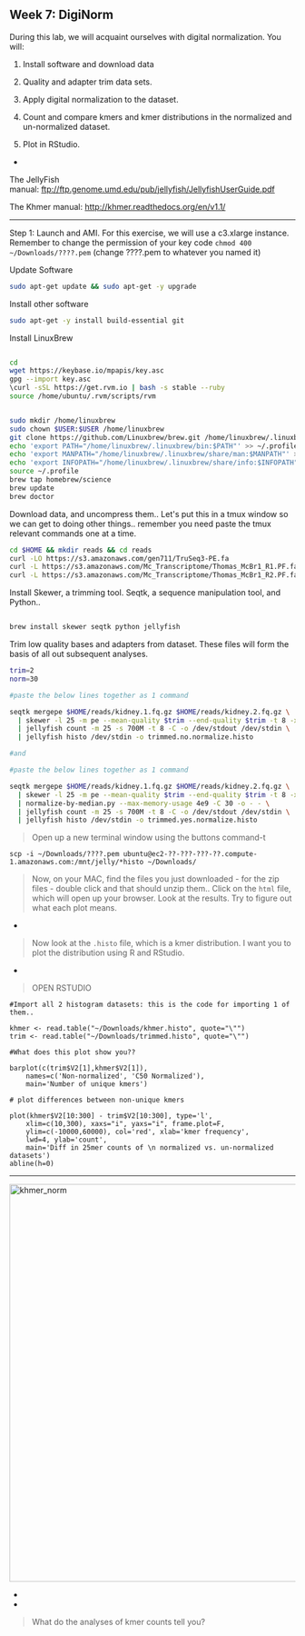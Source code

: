 Week 7: DigiNorm
--


During this lab, we will acquaint ourselves with digital normalization. You will:

1. Install software and download data

2. Quality and adapter trim data sets.

3. Apply digital normalization to the dataset.

4. Count and compare kmers and kmer distributions in the normalized and un-normalized dataset.

5. Plot in RStudio.

-

The JellyFish manual: <a href="ftp://ftp.genome.umd.edu/pub/jellyfish/JellyfishUserGuide.pdf">ftp://ftp.genome.umd.edu/pub/jellyfish/JellyfishUserGuide.pdf</a>

The Khmer manual: <a href="http://khmer.readthedocs.org/en/v1.1/">http://khmer.readthedocs.org/en/v1.1/</a>

---

Step 1: Launch and AMI. For this exercise, we will use a c3.xlarge instance. Remember to change the permission of your key code `chmod 400 ~/Downloads/????.pem` (change ????.pem to whatever you named it)

Update Software


```bash
sudo apt-get update && sudo apt-get -y upgrade
```

Install other software

```bash
sudo apt-get -y install build-essential git
```


Install LinuxBrew

```bash

cd
wget https://keybase.io/mpapis/key.asc
gpg --import key.asc
\curl -sSL https://get.rvm.io | bash -s stable --ruby
source /home/ubuntu/.rvm/scripts/rvm


sudo mkdir /home/linuxbrew
sudo chown $USER:$USER /home/linuxbrew
git clone https://github.com/Linuxbrew/brew.git /home/linuxbrew/.linuxbrew
echo 'export PATH="/home/linuxbrew/.linuxbrew/bin:$PATH"' >> ~/.profile
echo 'export MANPATH="/home/linuxbrew/.linuxbrew/share/man:$MANPATH"' >> ~/.profile
echo 'export INFOPATH="/home/linuxbrew/.linuxbrew/share/info:$INFOPATH"' >> ~/.profile
source ~/.profile
brew tap homebrew/science
brew update
brew doctor


```


Download data, and uncompress them.. Let's put this in a tmux window so we can get to doing other things.. remember you need paste the tmux relevant commands one at a time.


```bash
cd $HOME && mkdir reads && cd reads
curl -LO https://s3.amazonaws.com/gen711/TruSeq3-PE.fa
curl -L https://s3.amazonaws.com/Mc_Transcriptome/Thomas_McBr1_R1.PF.fastq.gz > kidney.1.fq.gz &
curl -L https://s3.amazonaws.com/Mc_Transcriptome/Thomas_McBr1_R2.PF.fastq.gz > kidney.2.fq.gz

```

Install Skewer, a trimming tool. Seqtk, a sequence manipulation tool, and Python..


```bash  

brew install skewer seqtk python jellyfish

```

Trim low quality bases and adapters from dataset. These files will form the basis of all out subsequent analyses.


```bash
trim=2
norm=30

#paste the below lines together as 1 command

seqtk mergepe $HOME/reads/kidney.1.fq.gz $HOME/reads/kidney.2.fq.gz \
  | skewer -l 25 -m pe --mean-quality $trim --end-quality $trim -t 8 -x $HOME/TruSeq3-PE.fa - -1 \
  | jellyfish count -m 25 -s 700M -t 8 -C -o /dev/stdout /dev/stdin \
  | jellyfish histo /dev/stdin -o trimmed.no.normalize.histo

#and

#paste the below lines together as 1 command

seqtk mergepe $HOME/reads/kidney.1.fq.gz $HOME/reads/kidney.2.fq.gz \
  | skewer -l 25 -m pe --mean-quality $trim --end-quality $trim -t 8 -x $HOME/TruSeq3-PE.fa - -1 \
  | normalize-by-median.py --max-memory-usage 4e9 -C 30 -o - - \
  | jellyfish count -m 25 -s 700M -t 8 -C -o /dev/stdout /dev/stdin \
  | jellyfish histo /dev/stdin -o trimmed.yes.normalize.histo

```

> Open up a new terminal window using the buttons command-t


	scp -i ~/Downloads/????.pem ubuntu@ec2-??-???-???-??.compute-1.amazonaws.com:/mnt/jelly/*histo ~/Downloads/


> Now, on your MAC, find the files you just downloaded - for the zip files - double click and that should unzip them.. Click on the `html` file, which will open up your browser. Look at the results. Try to figure out what each plot means.

-

> Now look at the `.histo` file, which is a kmer distribution. I want you to plot the distribution using R and RStudio.

-

> OPEN RSTUDIO


    #Import all 2 histogram datasets: this is the code for importing 1 of them..

    khmer <- read.table("~/Downloads/khmer.histo", quote="\"")
    trim <- read.table("~/Downloads/trimmed.histo", quote="\"")

    #What does this plot show you??

    barplot(c(trim$V2[1],khmer$V2[1]),
        names=c('Non-normalized', 'C50 Normalized'),
        main='Number of unique kmers')

    # plot differences between non-unique kmers

    plot(khmer$V2[10:300] - trim$V2[10:300], type='l',
        xlim=c(10,300), xaxs="i", yaxs="i", frame.plot=F,
        ylim=c(-10000,60000), col='red', xlab='kmer frequency',
        lwd=4, ylab='count',
        main='Diff in 25mer counts of \n normalized vs. un-normalized datasets')
    abline(h=0)



---

<a href="http://genomebio.org/Gen711/wp-content/uploads/2014/10/khmer_norm1.jpeg"><img class="aligncenter size-large wp-image-240" src="http://genomebio.org/Gen711/wp-content/uploads/2014/10/khmer_norm1-1024x700.jpeg" alt="khmer_norm" width="1024" height="700" /></a>

-

-

> What do the analyses of kmer counts tell you?
